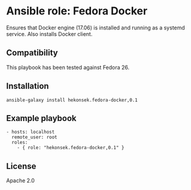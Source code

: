 # Ansible role: Fedora Docker

Ensures that Docker engine (17.06) is installed and running as a systemd service. Also installs Docker client.

## Compatibility

This playbook has been tested against Fedora 26.

## Installation 

    ansible-galaxy install hekonsek.fedora-docker,0.1

## Example playbook

    - hosts: localhost
      remote_user: root
      roles:
        - { role: "hekonsek.fedora-docker,0.1" }

## License

Apache 2.0
